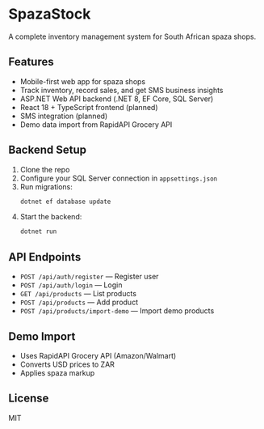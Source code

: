 # SpazaStock

A complete inventory management system for South African spaza shops.

## Features
- Mobile-first web app for spaza shops
- Track inventory, record sales, and get SMS business insights
- ASP.NET Web API backend (.NET 8, EF Core, SQL Server)
- React 18 + TypeScript frontend (planned)
- SMS integration (planned)
- Demo data import from RapidAPI Grocery API

## Backend Setup
1. Clone the repo
2. Configure your SQL Server connection in `appsettings.json`
3. Run migrations:
   ```bash
   dotnet ef database update
   ```
4. Start the backend:
   ```bash
   dotnet run
   ```

## API Endpoints
- `POST /api/auth/register` — Register user
- `POST /api/auth/login` — Login
- `GET /api/products` — List products
- `POST /api/products` — Add product
- `POST /api/products/import-demo` — Import demo products

## Demo Import
- Uses RapidAPI Grocery API (Amazon/Walmart)
- Converts USD prices to ZAR
- Applies spaza markup

## License
MIT

